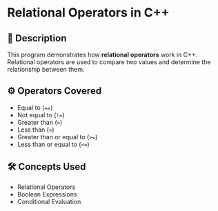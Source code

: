 # Relational Operators in C++

## 📘 Description
This program demonstrates how **relational operators** work in C++.  
Relational operators are used to compare two values and determine the relationship between them.

## ⚙️ Operators Covered
- Equal to (`==`)
- Not equal to (`!=`)
- Greater than (`>`)
- Less than (`<`)
- Greater than or equal to (`>=`)
- Less than or equal to (`<=`)


## 🛠️ Concepts Used
- Relational Operators  
- Boolean Expressions  
- Conditional Evaluation
